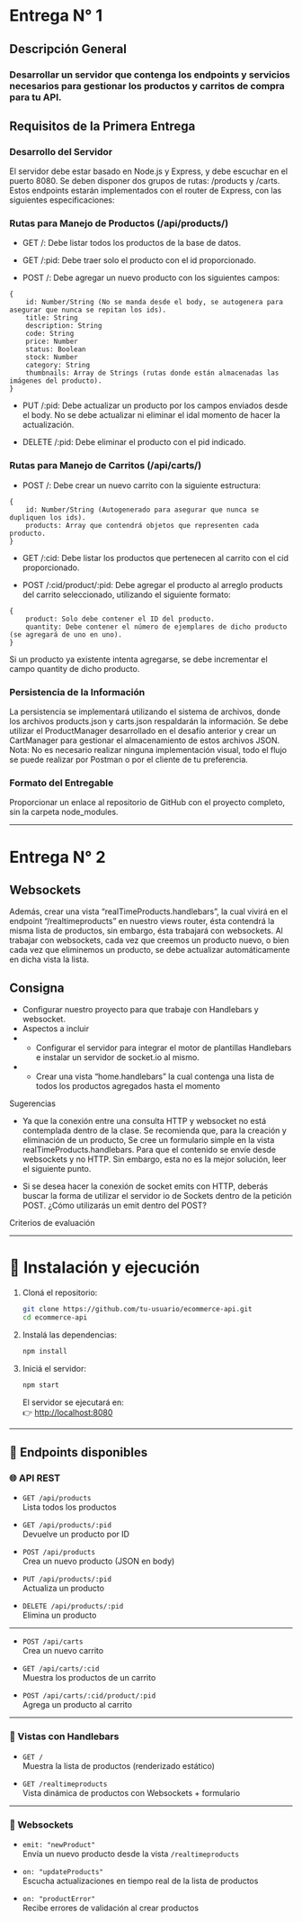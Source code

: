 # Entrega N° 1
## Descripción General
### Desarrollar un servidor que contenga los endpoints y servicios necesarios para gestionar los productos y carritos de compra para tu API.

## Requisitos de la Primera Entrega
### Desarrollo del Servidor
El servidor debe estar basado en Node.js y Express, y debe escuchar en el puerto 8080. Se deben disponer dos grupos de rutas: /products y /carts. Estos endpoints estarán implementados con el router de Express, con las siguientes especificaciones:

### Rutas para Manejo de Productos (/api/products/)
* GET /:
Debe listar todos los productos de la base de datos.

* GET /:pid:
Debe traer solo el producto con el id proporcionado.

* POST /:
Debe agregar un nuevo producto con los siguientes campos:
```
{
    id: Number/String (No se manda desde el body, se autogenera para asegurar que nunca se repitan los ids).
    title: String
    description: String
    code: String
    price: Number
    status: Boolean
    stock: Number
    category: String
    thumbnails: Array de Strings (rutas donde están almacenadas las imágenes del producto).
}
```

* PUT /:pid:
Debe actualizar un producto por los campos enviados desde el body. No se debe actualizar ni eliminar el idal momento de hacer la actualización.

* DELETE /:pid:
Debe eliminar el producto con el pid indicado.

### Rutas para Manejo de Carritos (/api/carts/)
* POST /:
Debe crear un nuevo carrito con la siguiente estructura:
```
{
    id: Number/String (Autogenerado para asegurar que nunca se dupliquen los ids).
    products: Array que contendrá objetos que representen cada producto.
}
```

* GET /:cid:
Debe listar los productos que pertenecen al carrito con el cid proporcionado.

* POST /:cid/product/:pid:
Debe agregar el producto al arreglo products del carrito seleccionado, utilizando el siguiente formato:
```
{
    product: Solo debe contener el ID del producto.
    quantity: Debe contener el número de ejemplares de dicho producto (se agregará de uno en uno).
}
```
Si un producto ya existente intenta agregarse, se debe incrementar el campo quantity de dicho producto.

### Persistencia de la Información
La persistencia se implementará utilizando el sistema de archivos, donde los archivos products.json y carts.json respaldarán la información.
Se debe utilizar el ProductManager desarrollado en el desafío anterior y crear un CartManager para gestionar el almacenamiento de estos archivos JSON.
Nota: No es necesario realizar ninguna implementación visual, todo el flujo se puede realizar por Postman o por el cliente de tu preferencia.

### Formato del Entregable
Proporcionar un enlace al repositorio de GitHub con el proyecto completo, sin la carpeta node_modules.

---

# Entrega N° 2
## Websockets
Además, crear una vista “realTimeProducts.handlebars”, la cual vivirá en el endpoint “/realtimeproducts” en nuestro views router, ésta contendrá la misma lista de productos, sin embargo, ésta trabajará con websockets.
Al trabajar con websockets, cada vez que creemos un producto nuevo, o bien cada vez que eliminemos un producto, se debe actualizar automáticamente en dicha vista la lista.

## Consigna
- Configurar nuestro proyecto para que trabaje con Handlebars y websocket.
- Aspectos a incluir
- - Configurar el servidor para integrar el motor de plantillas Handlebars e instalar un servidor de socket.io al mismo.
- - Crear una vista “home.handlebars” la cual contenga una lista de todos los productos agregados hasta el momento

Sugerencias

- Ya que la conexión entre una consulta HTTP y websocket no está contemplada dentro de la clase. Se recomienda que, para la creación y eliminación de un producto, Se cree un formulario simple en la vista realTimeProducts.handlebars. Para que el contenido se envíe desde websockets y no HTTP. Sin embargo, esta no es la mejor solución, leer el siguiente punto.

- Si se desea hacer la conexión de socket emits con HTTP, deberás buscar la forma de utilizar el servidor io de Sockets dentro de la petición POST. ¿Cómo utilizarás un emit dentro del POST?

Criterios de evaluación

---

# 🚀 Instalación y ejecución

1. Cloná el repositorio:
   ```bash
   git clone https://github.com/tu-usuario/ecommerce-api.git
   cd ecommerce-api
   ```

2. Instalá las dependencias:
   ```bash
   npm install
   ```

3. Iniciá el servidor:
   ```bash
   npm start
   ```

   El servidor se ejecutará en:  
   👉 [http://localhost:8080](http://localhost:8080)

---

## 📌 Endpoints disponibles

### 🌐 API REST

- `GET /api/products`  
  Lista todos los productos

- `GET /api/products/:pid`  
  Devuelve un producto por ID

- `POST /api/products`  
  Crea un nuevo producto (JSON en body)

- `PUT /api/products/:pid`  
  Actualiza un producto

- `DELETE /api/products/:pid`  
  Elimina un producto

---

- `POST /api/carts`  
  Crea un nuevo carrito

- `GET /api/carts/:cid`  
  Muestra los productos de un carrito

- `POST /api/carts/:cid/product/:pid`  
  Agrega un producto al carrito

---

### 👀 Vistas con Handlebars

- `GET /`  
  Muestra la lista de productos (renderizado estático)

- `GET /realtimeproducts`  
  Vista dinámica de productos con Websockets + formulario

---

### 🔌 Websockets

- `emit: "newProduct"`  
  Envía un nuevo producto desde la vista `/realtimeproducts`

- `on: "updateProducts"`  
  Escucha actualizaciones en tiempo real de la lista de productos

- `on: "productError"`  
  Recibe errores de validación al crear productos